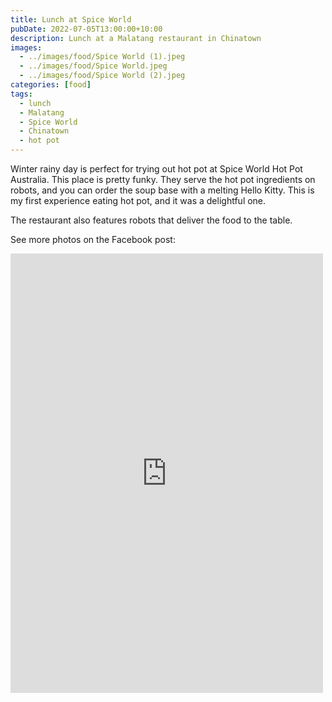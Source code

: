 ```yaml
---
title: Lunch at Spice World
pubDate: 2022-07-05T13:00:00+10:00
description: Lunch at a Malatang restaurant in Chinatown
images:
  - ../images/food/Spice World (1).jpeg
  - ../images/food/Spice World.jpeg
  - ../images/food/Spice World (2).jpeg
categories: [food]
tags:
  - lunch
  - Malatang
  - Spice World
  - Chinatown
  - hot pot
---
```


Winter rainy day is perfect for trying out hot pot at Spice World Hot Pot Australia. This place is pretty funky. They serve the hot pot ingredients on robots, and you can order the soup base with a melting Hello Kitty. This is my first experience eating hot pot, and it was a delightful one.

The restaurant also features robots that deliver the food to the table.

See more photos on the Facebook post:

<iframe src="https://www.facebook.com/plugins/post.php?href=https%3A%2F%2Fwww.facebook.com%2Fchris1.tham%2Fposts%2Fpfbid02TJaBtSbNZ6ZmPxDnC3pbUAAEMoR1gWMDFUA67pDtZ6WqEcgfemLMmZtUmBPAtfJMl&show_text=true&width=500" width="500" height="703" style="border:none;overflow:hidden" scrolling="no" frameborder="0" allowfullscreen="true" allow="autoplay; clipboard-write; encrypted-media; picture-in-picture; web-share"></iframe>
